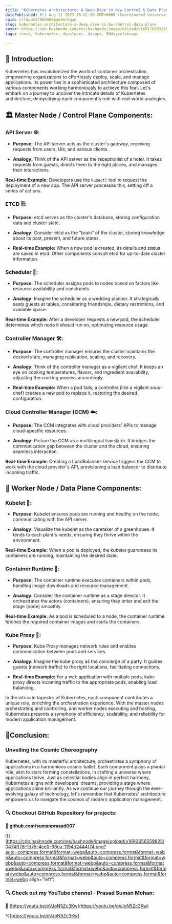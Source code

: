 ```yaml
---
title: "Kubernetes Architecture: A Deep Dive in b/w Control & Data Plane"
datePublished: Fri Aug 11 2023 15:01:30 GMT+0000 (Coordinated Universal Time)
cuid: cll6pum27000n09mge5mrbqwp
slug: kubernetes-architecture-a-deep-dive-in-bw-control-data-plane
cover: https://cdn.hashnode.com/res/hashnode/image/upload/v1691766032905/1bdbe8db-cfb0-4d12-9a0c-679b54c54c44.png
tags: linux, kubernetes, developer, devops, 90daysofdevops

---
```


## **📍 Introduction:**

Kubernetes has revolutionized the world of container orchestration, empowering organizations to effortlessly deploy, scale, and manage applications. Its power lies in a sophisticated architecture composed of various components working harmoniously to achieve this feat. Let's embark on a journey to uncover the intricate details of Kubernetes architecture, demystifying each component's role with real-world analogies.

## 🏛️ **Master Node / Control Plane Components:**

### **API Server 🌐:**

* **Purpose:** The API server acts as the cluster's gateway, receiving requests from users, UIs, and various clients.
    
* **Analogy:** Think of the API server as the receptionist of a hotel. It takes requests from guests, directs them to the right places, and manages their interactions.
    

**Real-time Example:** Developers use the `kubectl` tool to request the deployment of a new app. The API server processes this, setting off a series of actions.

### **ETCD 🗄️:**

* **Purpose:** etcd serves as the cluster's database, storing configuration data and cluster state.
    
* **Analogy:** Consider etcd as the "brain" of the cluster, storing knowledge about its past, present, and future states.
    
* **Real-time Example:** When a new pod is created, its details and status are saved in etcd. Other components consult etcd for up-to-date cluster information.
    

### **Scheduler 📅:**

* **Purpose:** The scheduler assigns pods to nodes based on factors like resource availability and constraints.
    
* **Analogy:** Imagine the scheduler as a wedding planner. It strategically seats guests at tables, considering friendships, dietary restrictions, and available space.
    

**Real-time Example:** After a developer requests a new pod, the scheduler determines which node it should run on, optimizing resource usage.

### **Controller Manager 🛠️:**

* **Purpose:** The controller manager ensures the cluster maintains the desired state, managing replication, scaling, and recovery.
    
* **Analogy:** Think of the controller manager as a vigilant chef. It keeps an eye on cooking temperatures, flavors, and ingredient availability, adjusting the cooking process accordingly.
    
* **Real-time Example:** When a pod fails, a controller (like a vigilant sous-chef) creates a new pod to replace it, restoring the desired configuration.
    

### **Cloud Controller Manager (CCM) ☁️:**

* **Purpose:** The CCM integrates with cloud providers' APIs to manage cloud-specific resources.
    
* **Analogy:** Picture the CCM as a multilingual translator. It bridges the communication gap between the cluster and the cloud, ensuring seamless interaction.
    

**Real-time Example:** Creating a LoadBalancer service triggers the CCM to work with the cloud provider's API, provisioning a load balancer to distribute incoming traffic.

## 🏢 **Worker Node / Data Plane Components:**

### **Kubelet 🌱:**

* **Purpose:** Kubelet ensures pods are running and healthy on the node, communicating with the API server.
    
* **Analogy:** Visualize the kubelet as the caretaker of a greenhouse. It tends to each plant's needs, ensuring they thrive within the environment.
    

**Real-time Example:** When a pod is deployed, the kubelet guarantees its containers are running, maintaining the desired state.

### **Container Runtime 🐳:**

* **Purpose:** The container runtime executes containers within pods, handling image downloads and resource management.
    
* **Analogy:** Consider the container runtime as a stage director. It orchestrates the actors (containers), ensuring they enter and exit the stage (node) smoothly.
    

**Real-time Example:** As a pod is scheduled to a node, the container runtime fetches the required container images and starts the containers.

### **Kube Proxy 🔗:**

* **Purpose:** Kube Proxy manages network rules and enables communication between pods and services.
    
* **Analogy:** Imagine the kube proxy as the concierge of a party. It guides guests (network traffic) to the right locations, facilitating connections.
    
* **Real-time Example:** For a web application with multiple pods, kube proxy directs incoming traffic to the appropriate pods, enabling load balancing.
    

In the intricate tapestry of Kubernetes, each component contributes a unique role, enriching the orchestration experience. With the master nodes orchestrating and controlling, and worker nodes executing and hosting, Kubernetes presents a symphony of efficiency, scalability, and reliability for modern application management.

## **📍Conclusion:**

### **Unveiling the Cosmic Choreography**

Kubernetes, with its masterful architecture, orchestrates a symphony of applications in a harmonious cosmic ballet. Each component plays a pivotal role, akin to stars forming constellations, in crafting a universe where applications thrive. Just as celestial bodies align in perfect harmony, Kubernetes aligns with developers' dreams, providing a stage where applications shine brilliantly. As we continue our journey through the ever-evolving galaxy of technology, let's remember that Kubernetes' architecture empowers us to navigate the cosmos of modern application management.

### **🔍 Checkout GitHub Repository for projects:**

**🔗** [**github.com/sumanprasad007**](http://github.com/sumanprasad007)

![](https://cdn.hashnode.com/res/hashnode/image/upload/v1690656559825/0474ff76-1d75-4ce0-93ea-1194d2444f74.png?auto=compress,format&format=webp&auto=compress,format&format=webp&auto=compress,format&format=webp&auto=compress,format&format=webp&auto=compress,format&format=webp&auto=compress,format&format=webp&auto=compress,format&format=webp&auto=compress,format&format=webp&auto=compress,format&format=webp&auto=compress,format&format=webp align="left")

### **🔍 Check out my YouTube channel - Prasad Suman Mohan:**

🔗 [https://youtu.be/oVJoN5Zc3Kw](https://youtu.be/oVJoN5Zc3Kw)

%[https://youtu.be/oVJoN5Zc3Kw] 

[](https://www.youtube.com/@sumanprasad007)